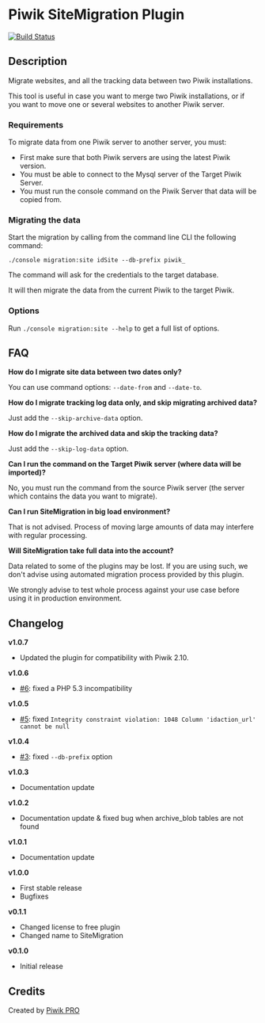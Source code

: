 # Piwik SiteMigration Plugin

[![Build Status](https://travis-ci.org/PiwikPRO/plugin-SiteMigration.svg?branch=master)](https://travis-ci.org/PiwikPRO/plugin-SiteMigration)

## Description

Migrate websites, and all the tracking data between two Piwik installations. 

This tool is useful in case you want to merge two Piwik installations, or if you want to move one or several websites to another Piwik server.

### Requirements

To migrate data from one Piwik server to another server, you must:

 * First make sure that both Piwik servers are using the latest Piwik version.
 * You must be able to connect to the Mysql server of the Target Piwik Server.
 * You must run the console command on the Piwik Server that data will be copied from.
  
### Migrating the data

Start the migration by calling from the command line CLI the following command:

    ./console migration:site idSite --db-prefix piwik_
    
The command will ask for the credentials to the target database.
 
It will then migrate the data from the current Piwik to the target Piwik.

### Options

Run `./console migration:site --help` to get a full list of options.
 
## FAQ

**How do I migrate site data between two dates only?**

You can use command options: `--date-from` and `--date-to`.

**How do I migrate tracking log data only, and skip migrating archived data?**

Just add the `--skip-archive-data` option.

**How do I migrate the archived data and skip the tracking data?**

Just add the `--skip-log-data` option.

**Can I run the command on the Target Piwik server (where data will be imported)?**

No, you must run the command from the source Piwik server (the server which contains the data you want to migrate).

**Can I run SiteMigration in big load environment?**

That is not advised. Process of moving large amounts of data may interfere with regular processing.

**Will SiteMigration take full data into the account?**

Data related to some of the plugins may be lost. If you are using such, we don't advise using automated migration process provided by this plugin.

We strongly advise to test whole process against your use case before using it in production environment.

## Changelog

**v1.0.7**

- Updated the plugin for compatibility with Piwik 2.10.

**v1.0.6**

- [#6](https://github.com/PiwikPRO/plugin-SiteMigration/issues/6): fixed a PHP 5.3 incompatibility

**v1.0.5**

- [#5](https://github.com/PiwikPRO/plugin-SiteMigration/issues/5): fixed `Integrity constraint violation: 1048 Column 'idaction_url' cannot be null`

**v1.0.4**

- [#3](https://github.com/PiwikPRO/plugin-SiteMigration/issues/3): fixed `--db-prefix` option

**v1.0.3**

- Documentation update

**v1.0.2**

- Documentation update & fixed bug when archive_blob tables are not found 

**v1.0.1**

- Documentation update

**v1.0.0**

- First stable release
- Bugfixes

**v0.1.1**

- Changed license to free plugin
- Changed name to SiteMigration

**v0.1.0**

- Initial release

## Credits

Created by [Piwik PRO](http://piwik.pro/)
